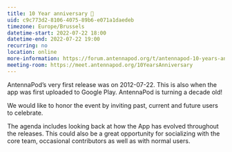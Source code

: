 ```yaml
---
title: 10 Year anniversary 🎉
uid: c9c773d2-8106-4075-89b6-e071a1daedeb
timezone: Europe/Brussels
datetime-start: 2022-07-22 18:00
datetime-end: 2022-07-22 19:00
recurring: no
location: online
more-information: https://forum.antennapod.org/t/antennapod-10-years-anniversary-call-friday-at-18-00-6-pm-cest/2184
meeting-room: https://meet.antennapod.org/10YearsAnniversary
---
```


AntennaPod’s very first release was on 2012-07-22. This is also when the app was first uploaded to Google Play. AntennaPod is turning a decade old!

We would like to honor the event by inviting past, current and future users to celebrate.

The agenda includes looking back at how the App has evolved throughout the releases. This could also be a great opportunity for socializing with the core team, occasional contributors as well as with normal users.

